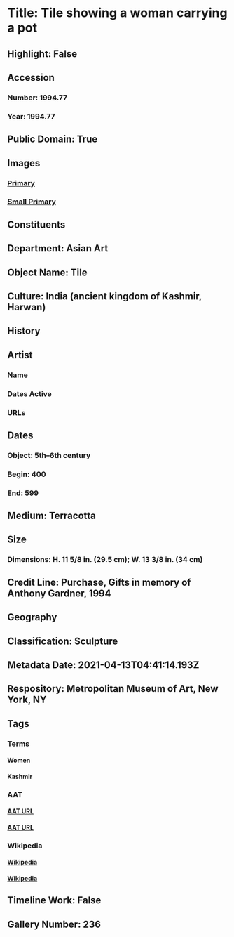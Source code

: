 # Title: Tile showing a woman carrying a pot
## Highlight: False
## Accession
### Number: 1994.77
### Year: 1994.77
## Public Domain: True
## Images
### [Primary](https://images.metmuseum.org/CRDImages/as/original/1994_77.jpg)
### [Small Primary](https://images.metmuseum.org/CRDImages/as/web-large/1994_77.jpg)
## Constituents
## Department: Asian Art
## Object Name: Tile
## Culture: India (ancient kingdom of Kashmir, Harwan)
## History
## Artist
### Name
### Dates Active
### URLs
## Dates
### Object: 5th–6th century
### Begin: 400
### End: 599
## Medium: Terracotta
## Size
### Dimensions: H. 11 5/8 in. (29.5 cm); W. 13 3/8 in. (34 cm)
## Credit Line: Purchase, Gifts in memory of Anthony Gardner, 1994
## Geography
## Classification: Sculpture
## Metadata Date: 2021-04-13T04:41:14.193Z
## Respository: Metropolitan Museum of Art, New York, NY
## Tags
### Terms
#### Women
#### Kashmir
### AAT
#### [AAT URL](http://vocab.getty.edu/page/aat/300025943)
#### [AAT URL](http://vocab.getty.edu/page/aat/300018817)
### Wikipedia
#### [Wikipedia]()
#### [Wikipedia]()
## Timeline Work: False
## Gallery Number: 236